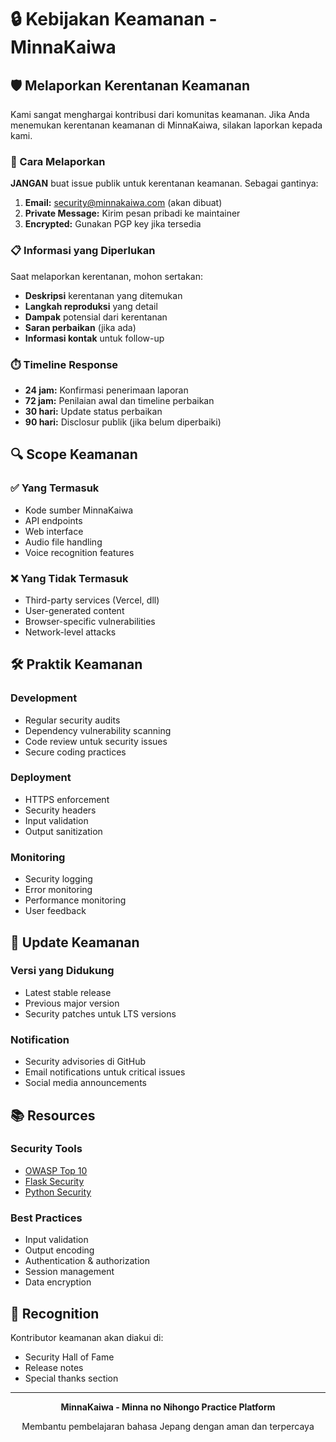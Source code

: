 # 🔒 Kebijakan Keamanan - MinnaKaiwa

## 🛡️ Melaporkan Kerentanan Keamanan

Kami sangat menghargai kontribusi dari komunitas keamanan. Jika Anda menemukan kerentanan keamanan di MinnaKaiwa, silakan laporkan kepada kami.

### 📧 Cara Melaporkan

**JANGAN** buat issue publik untuk kerentanan keamanan. Sebagai gantinya:

1. **Email:** security@minnakaiwa.com (akan dibuat)
2. **Private Message:** Kirim pesan pribadi ke maintainer
3. **Encrypted:** Gunakan PGP key jika tersedia

### 📋 Informasi yang Diperlukan

Saat melaporkan kerentanan, mohon sertakan:

- **Deskripsi** kerentanan yang ditemukan
- **Langkah reproduksi** yang detail
- **Dampak** potensial dari kerentanan
- **Saran perbaikan** (jika ada)
- **Informasi kontak** untuk follow-up

### ⏱️ Timeline Response

- **24 jam:** Konfirmasi penerimaan laporan
- **72 jam:** Penilaian awal dan timeline perbaikan
- **30 hari:** Update status perbaikan
- **90 hari:** Disclosur publik (jika belum diperbaiki)

## 🔍 Scope Keamanan

### ✅ Yang Termasuk
- Kode sumber MinnaKaiwa
- API endpoints
- Web interface
- Audio file handling
- Voice recognition features

### ❌ Yang Tidak Termasuk
- Third-party services (Vercel, dll)
- User-generated content
- Browser-specific vulnerabilities
- Network-level attacks

## 🛠️ Praktik Keamanan

### Development
- Regular security audits
- Dependency vulnerability scanning
- Code review untuk security issues
- Secure coding practices

### Deployment
- HTTPS enforcement
- Security headers
- Input validation
- Output sanitization

### Monitoring
- Security logging
- Error monitoring
- Performance monitoring
- User feedback

## 🔄 Update Keamanan

### Versi yang Didukung
- Latest stable release
- Previous major version
- Security patches untuk LTS versions

### Notification
- Security advisories di GitHub
- Email notifications untuk critical issues
- Social media announcements

## 📚 Resources

### Security Tools
- [OWASP Top 10](https://owasp.org/www-project-top-ten/)
- [Flask Security](https://flask-security.readthedocs.io/)
- [Python Security](https://python-security.readthedocs.io/)

### Best Practices
- Input validation
- Output encoding
- Authentication & authorization
- Session management
- Data encryption

## 🤝 Recognition

Kontributor keamanan akan diakui di:
- Security Hall of Fame
- Release notes
- Special thanks section

---

<div align="center">
  <p><strong>MinnaKaiwa - Minna no Nihongo Practice Platform</strong></p>
  <p>Membantu pembelajaran bahasa Jepang dengan aman dan terpercaya</p>
</div> 